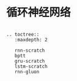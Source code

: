 # 循环神经网络


```eval_rst

.. toctree::
   :maxdepth: 2

   rnn-scratch
   bptt
   gru-scratch
   lstm-scratch
   rnn-gluon
```
